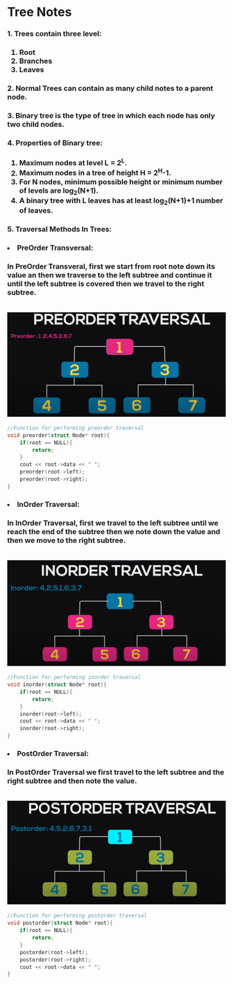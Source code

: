 # Tree Notes

### 1. Trees contain three level:

### <ol><li>Root <li>Branches <li>Leaves

### 2. Normal Trees can contain as many child notes to a parent node.

### 3. Binary tree is the type of tree in which each node has only two child nodes.

### 4. Properties of Binary tree:

### <ol><li> Maximum nodes at level L = 2<sup>L</sup>.</li>   <li> Maximum nodes in a tree of height H = 2<sup>H</sup>-1.</li>    <li>For N nodes, minimum possible height or minimum number of levels are log<sub>2</sub>(N+1).</li>  <li>A binary tree with L leaves has at least log<sub>2</sub>(N+1)+1 number of leaves.</li>

### 5. Traversal Methods In Trees:

### <li> PreOrder Transversal:

### In PreOrder Transveral, first we start from root note down its value an then we traverse to the left subtree and continue it until the left subtree is covered then we travel to the right subtree. <br><br>

![Local Image](./NotesImages/ScreenShot1.png)

```c++
//Function for performing preorder traversal
void preorder(struct Node* root){
    if(root == NULL){
        return;
    }
    cout << root->data << " ";
    preorder(root->left);
    preorder(root->right);
}
```

### <li> InOrder Traversal:

### In InOrder Traversal, first we travel to the left subtree until we reach the end of the subtree then we note down the value and then we move to the right subtree. <br><br>

![Local Image](./NotesImages/ScreenShot2.png)

```c++
//Function for performing inorder traversal
void inorder(struct Node* root){
    if(root == NULL){
        return;
    }
    inorder(root->left);
    cout << root->data << " ";
    inorder(root->right);
}
```

### <li> PostOrder Traversal:

### In PostOrder Traversal we first travel to the left subtree and the right subtree and then note the value. <br><br>

![Local Image](./NotesImages/ScreenShot3.png)

```c++
//Function for performing postorder traversal
void postorder(struct Node* root){
    if(root == NULL){
        return;
    }
    postorder(root->left);
    postorder(root->right);
    cout << root->data << " ";
}
```

